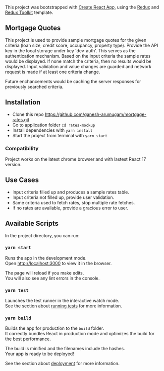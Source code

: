 This project was bootstrapped with [Create React App](https://github.com/facebook/create-react-app), using the [Redux](https://redux.js.org/) and [Redux Toolkit](https://redux-toolkit.js.org/) template.

## Mortgage Quotes

This project is used to provide sample mortgage quotes for the given criteria (loan size, credit score, occupancy, property type).
Provide the API key in the local storage under key 'dev-auth'. This serves as the authentication mechanism.
Based on the input criteria the sample rates would be displayed. If none match the criteria, then no results would be displayed.
Input validation and value changes are guarded and network request is made if at least one criteria change.

Future enchancements would be caching the server responses for previously searched criteria.

## Installation

- Clone this repo https://github.com/ganesh-arumugam/mortgage-rates.git
- Go to application folder `cd rates-mockup`
- Install dependencies with `yarn install`
- Start the project from terminal with `yarn start`

### Compatibility

Project works on the latest chrome browser and with lastest React 17 version.

## Use Cases

- Input criteria filled up and produces a sample rates table.
- Input criteria not filled up, provide user validation.
- Same criteria used to fetch rates, stop multiple rate fetches.
- If no rates are available, provide a gracious error to user.

## Available Scripts

In the project directory, you can run:

### `yarn start`

Runs the app in the development mode.<br />
Open [http://localhost:3000](http://localhost:3000) to view it in the browser.

The page will reload if you make edits.<br />
You will also see any lint errors in the console.

### `yarn test`

Launches the test runner in the interactive watch mode.<br />
See the section about [running tests](https://facebook.github.io/create-react-app/docs/running-tests) for more information.

### `yarn build`

Builds the app for production to the `build` folder.<br />
It correctly bundles React in production mode and optimizes the build for the best performance.

The build is minified and the filenames include the hashes.<br />
Your app is ready to be deployed!

See the section about [deployment](https://facebook.github.io/create-react-app/docs/deployment) for more information.

